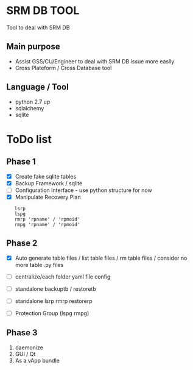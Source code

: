 # SRM DB TOOL

Tool to deal with SRM DB

## Main purpose

* Assist GSS/CU/Engineer to deal with SRM DB issue more easily
* Cross Plateform / Cross Database tool

## Language / Tool
* python 2.7 up
* sqlalchemy
* sqlite

# ToDo list

## Phase 1
- [x] Create fake sqlite tables
- [x] Backup Framework / sqlite
- [ ] Configuration Interface - use python structure for now
- [x] Manipulate Recovery Plan
```
   lsrp
   lspg
   rmrp 'rpname' / 'rpmoid'
   rmpg 'rpname' / 'rpmoid'
```

## Phase 2
- [x] Auto generate table files / list table files / rm table files / consider no more
    table .py files
- [ ] centralize/each folder yaml file config
- [ ] standalone backuptb / restoretb
- [ ] standalone lsrp rmrp restorerp
- [ ] Protection Group (lspg rmpg)


## Phase 3
1. daemonize
2. GUI / Qt
3. As a vApp bundle

